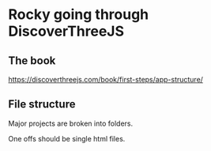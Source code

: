 # Rocky going through DiscoverThreeJS


## The book
https://discoverthreejs.com/book/first-steps/app-structure/

## File structure

Major projects are broken into folders.

One offs should be single html files.

